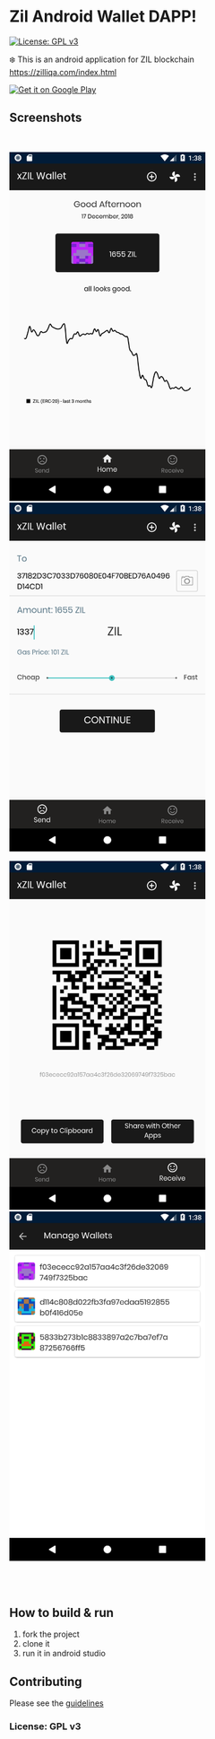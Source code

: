 # Zil Android Wallet DAPP!
[![License: GPL v3](https://img.shields.io/badge/License-GPL%20v3-blue.svg)](https://www.gnu.org/licenses/gpl-3.0)

:snowflake: This is an android application for ZIL blockchain  https://zilliqa.com/index.html


<a target="_blank" href='https://play.google.com/store/apps/details?id=wallet.zilliqa&pcampaignid=MKT-Other-global-all-co-prtnr-py-PartBadge-Mar2515-1'><img width="200" alt='Get it on Google Play' src='https://play.google.com/intl/en_us/badges/images/generic/en_badge_web_generic.png'/></a>


## Screenshots
&nbsp;
<p float="left">
<img width="350"  src="https://raw.githubusercontent.com/AndreiD/xzil-wallet/master/other/Screenshot_1545053897.png" alt="screenshot #1"/> <img width="350"  src="https://raw.githubusercontent.com/AndreiD/xzil-wallet/master/other/Screenshot_1545053909.png" alt="screenshot #2"/>
</p>
<p float="left">
<img width="350"  src="https://raw.githubusercontent.com/AndreiD/xzil-wallet/master/other/Screenshot_1545053914.png" alt="screenshot #3"/> <img width="350"  src="https://raw.githubusercontent.com/AndreiD/xzil-wallet/master/other/Screenshot_1545053935.png" alt="screenshot #4"/>
</p>
<br />
&nbsp;

## How to build & run

1. fork the project
2. clone it
3. run it in android studio


## Contributing

Please see the <a href="https://github.com/AndreiD/zil-android-wallet/blob/master/other/CONTRIBUTING.md">guidelines</a>

### License: GPL v3
